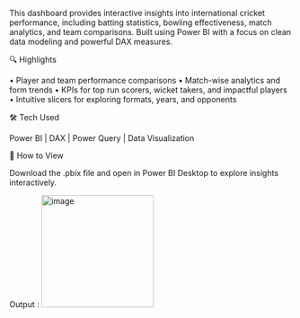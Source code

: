 This dashboard provides interactive insights into international cricket performance, including batting statistics, bowling effectiveness, match analytics, and team comparisons. Built using Power BI with a focus on clean data modeling and powerful DAX measures.

🔍 Highlights

• Player and team performance comparisons
• Match-wise analytics and form trends
• KPIs for top run scorers, wicket takers, and impactful players
• Intuitive slicers for exploring formats, years, and opponents


🛠️ Tech Used

Power BI | DAX | Power Query | Data Visualization

📂 How to View

Download the .pbix file and open in Power BI Desktop to explore insights interactively.

Output : 
<img width="200" height="200" alt="image" src="https://github.com/user-attachments/assets/d79ef2b2-5902-4c65-9b16-a6020db8403b" />
